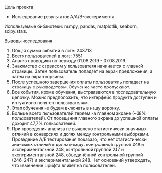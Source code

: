 Цель проекта
 - Исследование результатов A/A/B-эксперимента. 

Используемые библиотеки: numpy, pandas, matplotlib, seaborn,  scipy.stats.

Выводы исследования
1. Общая сумма событий в логе: 243713
2. Всего пользователей в логе: 7551
3. Анализ проводили по периоду 01.08.2019 - 07.08.2019.
4. Знакомство с сервисом у пользователя начинается с главной страницы. Затем пользователь попадает на экран предложения, а затем на экран корзины. 
5. После успешного завершения оплаты пользователь попадает на страницу с руководством. Обучение часто пропускают. 
6. Все события, кроме обучения, выстраиваются в последовательную цепочку. Можно предположить, что интерфейс продукта доступен и интуитивно понятен пользователям. 
7. Этап обучения не будем включать в нашу воронку.
8. Больше всего пользователей теряем на главном экране (~38% пользователей).
От посещения главного экрана до успешной оплаты доходит 47,7% пользователей.
9. При проведении анализа не выявлено статистически значимых отличий в конверсиях и долях между контрольными выборками. Проведение А/В тестирования показало, что нет статистически значимых отличий в долях между:
контрольной группой 246 и экспериментальной 248,
контрольной группой 247 и экспериментальной 248,
объединённой контрольной группой (246+247) и экспериментальной 248.
Нет оснований утверждать, что изменение шрифта влияет на пользователей.
